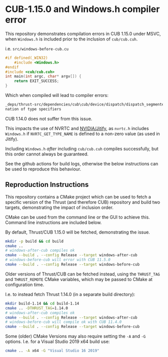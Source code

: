 # CUB-1.15.0 and Windows.h compiler error

This repository demonstrates compilation errors in CUB 1.15.0 under MSVC, when `Windows.h` is included prior to the inclusion of `cub/cub.cuh`.

i.e. `src/windows-before-cub.cu`

```c++
#if defined(_WIN32)
    #include <Windows.h>
#endif
#include <cub/cub.cuh>
int main(int argc, char* argv[]) {
    return EXIT_SUCCESS;
}
```

Which when compiled will lead to compiler errors:

```bash
_deps/thrust-src/dependencies/cub\cub/device/dispatch/dispatch_segmented_sort.cuh(338): error : invalid combi
nation of type specifiers 
```

CUB 1.14.0 does not suffer from this issue.

This impacts the use of NVRTC and [NVIDIA/Jitify](https://github.com/NVIDIA/jitify), as `nvrtc.h` includes `Windows.h` if `NVRTC_GET_TYPE_NAME` is defined to a non-zero value (as used in Jitify).

Including `Windows.h` *after* including `cub/cub.cuh` compiles successfully, but this order cannot always be guaranteed. 

See the github actions for build logs, otherwise the below instructions can be used to reproduce this behaviour.

## Reproduction Instructions

This repository contains a CMake project which can be used to fetch a specific version of the Thrust (and therefore CUB) repository and build two targets, demonstrating the impact of inclusion order.

CMake can be used from the command line or the GUI to achieve this. Command line instructions are included below.

By default, Thrust/CUB 1.15.0 will be fetched, demonstrating the issue.

```bash
mkdir -p build && cd build
cmake ..
# windows-after-cub compiles ok
cmake --build . --config Release --target windows-after-cub
# windows-before-cub will error with CUB 11.5.0
cmake --build . --config Release --target windows-before-cub
```

Older versions of Thrust/CUB can be fetched instead, using the `THRUST_TAG` and `THRUST_REMOTE` CMake variables, which may be passed to CMake at configuration time. 

I.e. to instead fetch Thrust 1.14.0 (in a separate build directory):

```bash
mkdir build-1.14 && cd build-1.14
cmake .. -DTHRUST_TAG=1.14.0
# windows-after-cub compiles ok
cmake --build . --config Release --target windows-after-cub
# windows-before-cub will compile ok with CUB 11.4.0
cmake --build . --config Release --target windows-before-cub
```

Some (older) CMake Versions may also require setting the `-A` and `-G` options. I.e. for a Visual Studio 2019 x64 build use:

```bash
cmake .. -A x64 -G "Visual Studio 16 2019"
```
